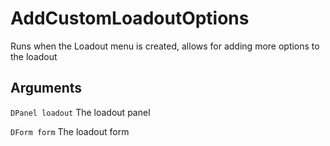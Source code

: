 # AddCustomLoadoutOptions

Runs when the Loadout menu is created, allows for adding more options to the loadout

## Arguments
`DPanel loadout` The loadout panel

`DForm form` The loadout form
